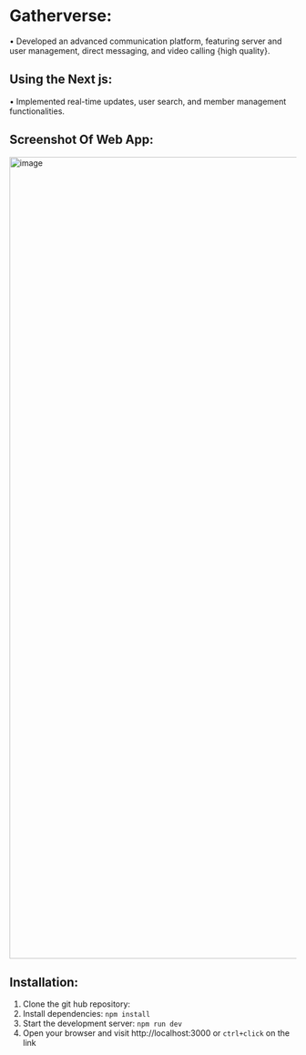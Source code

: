 # Gatherverse:

• Developed an advanced communication platform, featuring server and user management, direct messaging, and video
calling {high quality}.

## Using the Next js:

• Implemented real-time updates, user search, and member management functionalities.

## Screenshot Of Web App:
<img width="1408" alt="image" 
 src="https://utfs.io/f/mJvRnIkXEid5hKFM7btuSbW2FIKR9CTzktOLxgM7f5Gque3a">

 ## Installation:

 1. Clone the git hub repository:
 2. Install dependencies: `npm install`
 3. Start the development server: `npm run dev`
 4. Open your browser and visit http://localhost:3000 or `ctrl+click` on the link

